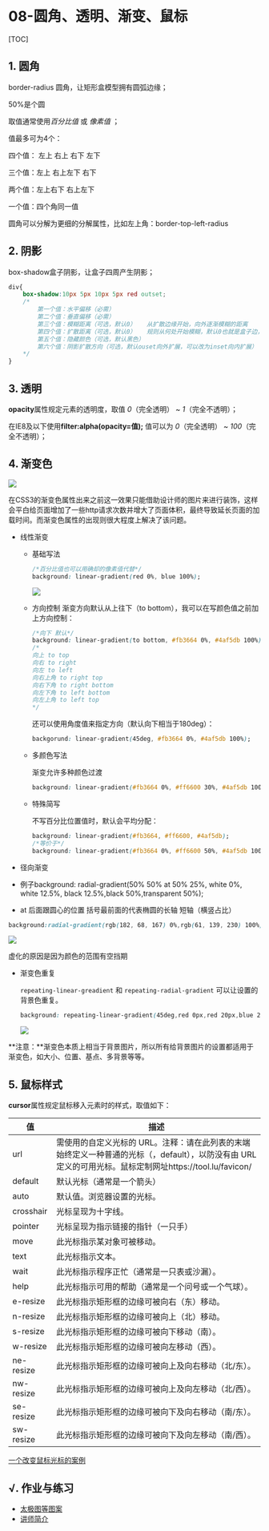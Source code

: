 # 08-圆角、透明、渐变、鼠标
[TOC]

## 1. 圆角

border-radius 圆角，让矩形盒模型拥有圆弧边缘；

50%是个圆

取值通常使用*百分比值* 或 *像素值* ；

值最多可为4个：

四个值： 左上   右上   右下   左下

三个值：左上   右上左下   右下

两个值：左上右下   右上左下

一个值：四个角同一值

圆角可以分解为更细的分解属性，比如左上角：border-top-left-radius

## 2. 阴影

box-shadow盒子阴影，让盒子四周产生阴影；

```css
div{
    box-shadow:10px 5px 10px 5px red outset;
    /*
        第一个值：水平偏移（必需）
        第二个值：垂直偏移（必需）
        第三个值：模糊距离（可选，默认0）   从扩散边缘开始，向外逐渐模糊的距离
        第四个值：扩散距离（可选，默认0）   规则从何处开始模糊，默认0也就是盒子边，大于0则会看到阴影明显漏出，允许负值
        第五个值：隐藏颜色（可选，默认黑色）
        第六个值：阴影扩散方向（可选，默认ouset向外扩展，可以改为inset向内扩展）
    */
}
```

## 3. 透明

**opacity**属性规定元素的透明度，取值 *0*（完全透明） ~ *1*（完全不透明）；

在IE8及以下使用**filter:alpha(opacity=值);** 值可以为 *0*（完全透明） ~ *100*（完全不透明）；

## 4. 渐变色

![](http://static.zzhitong.com/lesson-files/html/img/8-1.png)

在CSS3的渐变色属性出来之前这一效果只能借助设计师的图片来进行装饰，这样会平白给页面增加了一些http请求次数并增大了页面体积，最终导致延长页面的加载时间。而渐变色属性的出现则很大程度上解决了该问题。

- 线性渐变

  - 基础写法
    ```css
    /*百分比值也可以用确却的像素值代替*/
    background: linear-gradient(red 0%, blue 100%);
    ```
    ![](http://static.zzhitong.com/lesson-files/html/img/8-2.png)
    
  - 方向控制
    渐变方向默认从上往下（to bottom），我可以在写颜色值之前加上方向控制：
    ```css
    /*向下 默认*/
    background: linear-gradient(to bottom, #fb3664 0%, #4af5db 100%);
    /*
    向上 to top
    向右 to right
    向左 to left
    向右上角 to right top
    向右下角 to right bottom
    向左下角 to left bottom
    向左上角 to left top
    */
    ```
    还可以使用角度值来指定方向（默认向下相当于180deg）：
    
    ```css
    backgorund: linear-gradient(45deg, #fb3664 0%, #4af5db 100%);
    ```
  
  - 多颜色写法
  
    渐变允许多种颜色过渡
  
    ```css
    background: linear-gradient(#fb3664 0%, #ff6600 30%, #4af5db 100%);
    ```
  
  - 特殊简写
  
    不写百分比位置值时，默认会平均分配：
  
    ```css
    background: linear-gradient(#fb3664, #ff6600, #4af5db);
    /*等价于*/
    background: linear-gradient(#fb3664 0%, #ff6600 50%, #4af5db 100%);
    ```
  
- 径向渐变

- 例子background: radial-gradient(50% 50% at 50% 25%, white 0%, white 12.5%, black 12.5%,black 50%,transparent 50%);

-  at 后面跟圆心的位置   括号最前面的代表椭圆的长轴 短轴（横竖占比）

  ```css
  background:radial-gradient(rgb(182, 68, 167) 0%,rgb(61, 139, 230) 100%)
  ```

  ![](http://static.zzhitong.com/lesson-files/html/img/8-3.png)
  
  虚化的原因是因为颜色的范围有空挡期
  
- 渐变色重复

  `repeating-linear-greadient` 和 `repeating-radial-gradient` 可以让设置的背景色重复。
  
  ```css
  background: repeating-linear-gradient(45deg,red 0px,red 20px,blue 20px,blue 40px);
  ```
  
  ![](http://static.zzhitong.com/lesson-files/html/img/8-5.png)

**注意：**渐变色本质上相当于背景图片，所以所有给背景图片的设置都适用于渐变色，如大小、位置、基点、多背景等等。

## 5. 鼠标样式

**cursor**属性规定鼠标移入元素时的样式，取值如下：

| 值        | 描述                                                         |
| --------- | ------------------------------------------------------------ |
| url       | 需使用的自定义光标的 URL。注释：请在此列表的末端始终定义一种普通的光标（，default），以防没有由 URL 定义的可用光标。鼠标定制网址https://tool.lu/favicon/ |
| default   | 默认光标（通常是一个箭头）                                   |
| auto      | 默认值。浏览器设置的光标。                                   |
| crosshair | 光标呈现为十字线。                                           |
| pointer   | 光标呈现为指示链接的指针（一只手）                           |
| move      | 此光标指示某对象可被移动。                                   |
| text      | 此光标指示文本。                                             |
| wait      | 此光标指示程序正忙（通常是一只表或沙漏）。                   |
| help      | 此光标指示可用的帮助（通常是一个问号或一个气球）。           |
| e-resize  | 此光标指示矩形框的边缘可被向右（东）移动。                   |
| n-resize  | 此光标指示矩形框的边缘可被向上（北）移动。                   |
| s-resize  | 此光标指示矩形框的边缘可被向下移动（南）。                   |
| w-resize  | 此光标指示矩形框的边缘可被向左移动（西）。                   |
| ne-resize | 此光标指示矩形框的边缘可被向上及向右移动（北/东）。          |
| nw-resize | 此光标指示矩形框的边缘可被向上及向左移动（北/西）。          |
| se-resize | 此光标指示矩形框的边缘可被向下及向右移动（南/东）。          |
| sw-resize | 此光标指示矩形框的边缘可被向下及向左移动（南/西）。          |

[一个改变鼠标光标的案例](http://static.zzhitong.com/lesson-files/html/code/8-1.html)

## √. 作业与练习

- [太极图等图案](http://static.zzhitong.com/lesson-files/html/code/8-2.html)
- [讲师简介](http://static.zzhitong.com/lesson-files/html/code/8-3.html)


















